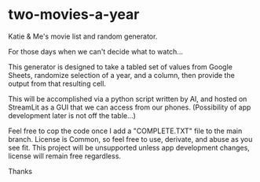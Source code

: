 # two-movies-a-year
Katie &amp; Me's movie list and random generator.

For those days when we can't decide what to watch...

This generator is designed to take a tabled set of values from Google Sheets, randomize selection of a year, and a column, then provide the output from that resulting cell.

This will be accomplished via a python script written by AI, and hosted on StreamLit as a GUI that we can access from our phones. (Possibility of app development later is not off the table...)

Feel free to cop the code once I add a "COMPLETE.TXT" file to the main branch. License is Common, so feel free to use, derivate, and abuse as you see fit. This project will be unsupported unless app development changes, license will remain free regardless.

Thanks
